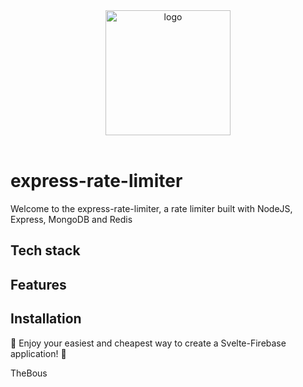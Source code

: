 <div align="center">
  <a href="https://github.com/TheBous">
    <img src="/public/svelte-firebase.png" alt="logo" width="200"/>
  </a>
  <br>
  <br>
</div>

# express-rate-limiter

Welcome to the express-rate-limiter, a rate limiter built with NodeJS, Express, MongoDB and Redis

## Tech stack


## Features


## Installation




🎉 Enjoy your easiest and cheapest way to create a Svelte-Firebase application! 🎉

TheBous